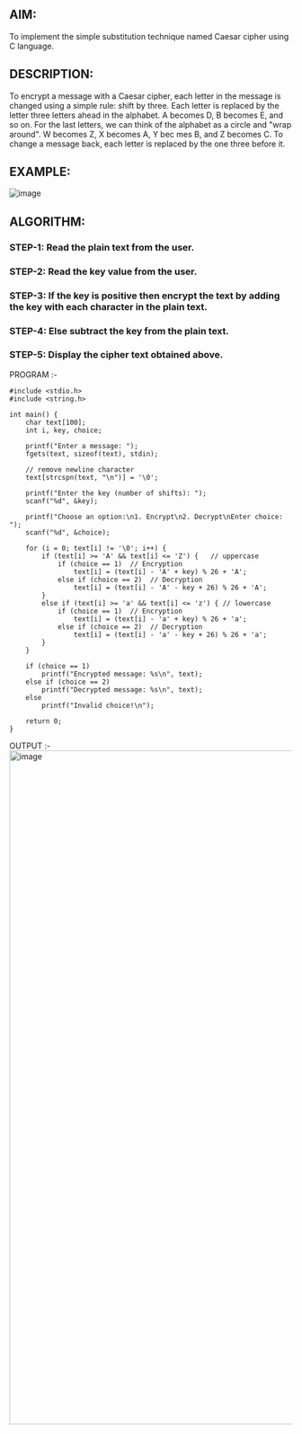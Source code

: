  

## AIM:

To implement the simple substitution technique named Caesar cipher using C language.

## DESCRIPTION:

To encrypt a message with a Caesar cipher, each letter in the message is changed using a simple rule: shift by three. Each letter is replaced by the letter three letters ahead in the alphabet. A becomes D, B becomes E, and so on. For the last letters, we can think of the
alphabet as a circle and "wrap around". W becomes Z, X becomes A, Y bec mes B, and Z
becomes C. To change a message back, each letter is replaced by the one three before it.

## EXAMPLE:



![image](https://github.com/Hemamanigandan/CNS/assets/149653568/eb9c6c43-8c80-4cdd-b9d4-91705a311c79)


## ALGORITHM:

### STEP-1: Read the plain text from the user.
### STEP-2: Read the key value from the user.
### STEP-3: If the key is positive then encrypt the text by adding the key with each character in the plain text.
### STEP-4: Else subtract the key from the plain text.
### STEP-5: Display the cipher text obtained above.


PROGRAM :-
```
#include <stdio.h>
#include <string.h>

int main() {
    char text[100];
    int i, key, choice;

    printf("Enter a message: ");
    fgets(text, sizeof(text), stdin);

    // remove newline character
    text[strcspn(text, "\n")] = '\0';

    printf("Enter the key (number of shifts): ");
    scanf("%d", &key);

    printf("Choose an option:\n1. Encrypt\n2. Decrypt\nEnter choice: ");
    scanf("%d", &choice);

    for (i = 0; text[i] != '\0'; i++) {
        if (text[i] >= 'A' && text[i] <= 'Z') {   // uppercase
            if (choice == 1)  // Encryption
                text[i] = (text[i] - 'A' + key) % 26 + 'A';
            else if (choice == 2)  // Decryption
                text[i] = (text[i] - 'A' - key + 26) % 26 + 'A';
        }
        else if (text[i] >= 'a' && text[i] <= 'z') { // lowercase
            if (choice == 1)  // Encryption
                text[i] = (text[i] - 'a' + key) % 26 + 'a';
            else if (choice == 2)  // Decryption
                text[i] = (text[i] - 'a' - key + 26) % 26 + 'a';
        }
    }

    if (choice == 1)
        printf("Encrypted message: %s\n", text);
    else if (choice == 2)
        printf("Decrypted message: %s\n", text);
    else
        printf("Invalid choice!\n");

    return 0;
}

```


OUTPUT :-
<img width="1920" height="1200" alt="image" src="https://github.com/user-attachments/assets/50b8c865-fbc2-46ab-b5b9-526d489ac684" />

